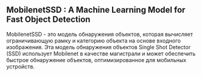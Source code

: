 ## MobilenetSSD : A Machine Learning Model for Fast Object Detection

MobilenetSSD - это модель обнаружения объектов, которая вычисляет ограничивающую рамку и категорию объекта на основе входного изображения. Эта модель обнаружения объектов Single Shot Detector (SSD) использует Mobilenet в качестве магистрали и может обеспечить быстрое обнаружение объектов, оптимизированное для мобильных устройств.